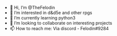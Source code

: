 - 👋 Hi, I’m @TheFelodin
- 👀 I’m interested in d&d5e and other rpgs
- 🌱 I’m currently learning python3
- 💞️ I’m looking to collaborate on interesting projects 
- 📫 How to reach me: Via discord - Felodin#9284

<!---
TheFelodin/TheFelodin is a ✨ special ✨ repository because its `README.md` (this file) appears on your GitHub profile.
You can click the Preview link to take a look at your changes.
--->
